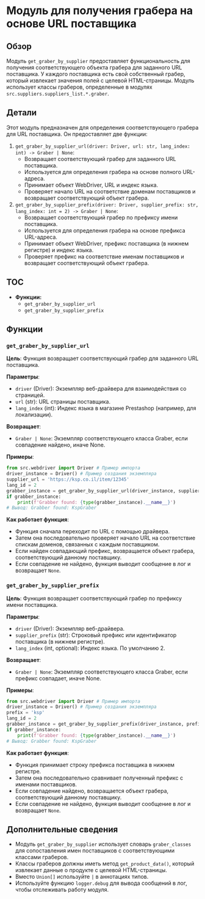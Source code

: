 # Модуль для получения грабера на основе URL поставщика

## Обзор

Модуль `get_graber_by_supplier` предоставляет функциональность для получения соответствующего объекта грабера для заданного URL поставщика. У каждого поставщика есть свой собственный грабер, который извлекает значения полей с целевой HTML-страницы. Модуль использует классы граберов, определенные в модулях `src.suppliers.suppliers_list.*.graber`.

## Детали

Этот модуль предназначен для определения соответствующего грабера для URL поставщика. 
Он предоставляет две функции:

1. `get_graber_by_supplier_url(driver: Driver, url: str, lang_index: int) -> Graber | None`: 
    - Возвращает соответствующий грабер для заданного URL поставщика.
    - Используется для определения грабера на основе полного URL-адреса.
    - Принимает объект WebDriver, URL и индекс языка.
    - Проверяет начало URL на соответствие доменам поставщиков и возвращает соответствующий объект грабера. 
2. `get_graber_by_supplier_prefix(driver: Driver, supplier_prefix: str, lang_index: int = 2) -> Graber | None`:
    - Возвращает соответствующий грабер по префиксу имени поставщика.
    - Используется для определения грабера на основе префикса URL-адреса.
    - Принимает объект WebDriver, префикс поставщика (в нижнем регистре) и индекс языка.
    - Проверяет префикс на соответствие именам поставщиков и возвращает соответствующий объект грабера.

## TOC

- **Функции:**
    - `get_graber_by_supplier_url`
    - `get_graber_by_supplier_prefix`

## Функции

### `get_graber_by_supplier_url`

**Цель**:  Функция возвращает соответствующий грабер для заданного URL поставщика.

**Параметры**:

- `driver` (Driver): Экземпляр веб-драйвера для взаимодействия со страницей.
- `url` (str): URL страницы поставщика.
- `lang_index` (int): Индекс языка в магазине Prestashop (например, для локализации).

**Возвращает**:

- `Graber | None`: Экземпляр соответствующего класса Graber, если совпадение найдено, иначе None.

**Примеры**:

```python
from src.webdriver import Driver # Пример импорта
driver_instance = Driver() # Пример создания экземпляра
supplier_url = 'https://ksp.co.il/item/12345'
lang_id = 2
grabber_instance = get_graber_by_supplier_url(driver_instance, supplier_url, lang_id)
if grabber_instance:
    print(f'Grabber found: {type(grabber_instance).__name__}')
# Вывод: Grabber found: KspGraber
```

**Как работает функция**:

- Функция сначала переходит по URL с помощью драйвера.
- Затем она последовательно проверяет начало URL на соответствие спискам доменов, связанных с каждым поставщиком. 
- Если найден совпадающий префикс, возвращается объект грабера, соответствующий данному поставщику.
- Если совпадение не найдено, функция выводит сообщение в лог и возвращает `None`.

### `get_graber_by_supplier_prefix`

**Цель**:  Функция возвращает соответствующий грабер по префиксу имени поставщика.

**Параметры**:

- `driver` (Driver): Экземпляр веб-драйвера.
- `supplier_prefix` (str): Строковый префикс или идентификатор поставщика (в нижнем регистре).
- `lang_index` (int, optional): Индекс языка. По умолчанию 2.

**Возвращает**:

- `Graber | None`: Экземпляр соответствующего класса Graber, если префикс совпадает, иначе None.

**Примеры**:

```python
from src.webdriver import Driver # Пример импорта
driver_instance = Driver() # Пример создания экземпляра
prefix = 'ksp'
lang_id = 2
grabber_instance = get_graber_by_supplier_prefix(driver_instance, prefix, lang_id)
if grabber_instance:
    print(f'Grabber found: {type(grabber_instance).__name__}')
# Вывод: Grabber found: KspGraber
```

**Как работает функция**:

- Функция принимает строку префикса поставщика в нижнем регистре.
- Затем она последовательно сравнивает полученный префикс с именами поставщиков.
- Если совпадение найдено, возвращается объект грабера, соответствующий данному поставщику.
- Если совпадение не найдено, функция выводит сообщение в лог и возвращает `None`.

## Дополнительные сведения

- Модуль `get_graber_by_supplier` использует словарь `graber_classes` для сопоставления имен поставщиков с соответствующими классами граберов.
- Классы граберов должны иметь метод `get_product_data()`, который извлекает данные о продукте с целевой HTML-страницы.
-  Вместо `Union[]` используйте `|` в аннотациях типов.
- Используйте функцию `logger.debug` для вывода сообщений в лог, чтобы отслеживать работу модуля.